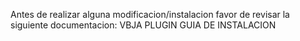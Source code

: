 Antes de realizar alguna modificacion/instalacion favor de revisar la siguiente documentacion:
  VBJA PLUGIN GUIA DE INSTALACION


